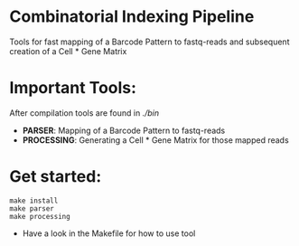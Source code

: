 # Combinatorial Indexing Pipeline
Tools for fast mapping of a Barcode Pattern to fastq-reads and subsequent creation of a Cell * Gene Matrix

# Important Tools:
After compilation tools are found in *./bin*

  - **PARSER**: Mapping of a Barcode Pattern to fastq-reads
  - **PROCESSING**: Generating a Cell * Gene Matrix for those mapped reads
  
# Get started:

  `make install`  
  `make parser`  
  `make processing`  
 - Have a look in the Makefile for how to use tool
